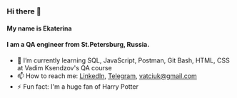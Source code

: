 ### Hi there 👋 
#### My name is Ekaterina
#### I am a QA engineer from St.Petersburg, Russia.

- 🌱 I’m currently learning SQL, JavaScript, Postman, Git Bash, HTML, CSS at Vadim Ksendzov's QA course
- 📫 How to reach me: [LinkedIn](https://www.linkedin.com/in/ekaterina-nesterovaa/), [Telegram](https://t.me/nesterova_katya), vatciuk@gmail.com
- ⚡️ Fun fact: I'm a huge fan of Harry Potter
